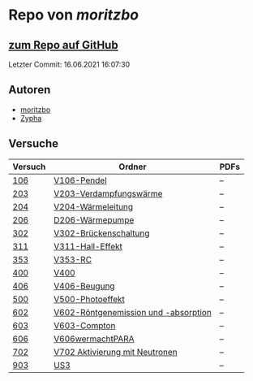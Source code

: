 # Repo von *moritzbo*

## [zum Repo auf GitHub](https://github.com/moritzbo/anfaenger_praktikum)

Letzter Commit: 16.06.2021 16:07:30

## Autoren
- [moritzbo](https://github.com/moritzbo)
- [Zypha](https://github.com/Zypha)

## Versuche

|       Versuch       |                                                                    Ordner                                                                     |PDFs|
|---------------------|-----------------------------------------------------------------------------------------------------------------------------------------------|----|
|[106](../versuch/106)|[V106-Pendel](https://github.com/moritzbo/anfaenger_praktikum/tree/main/V106-Pendel)                                                           |–   |
|[203](../versuch/203)|[V203-Verdampfungswärme](https://github.com/moritzbo/anfaenger_praktikum/tree/main/V203-Verdampfungsw%C3%A4rme)                                |–   |
|[204](../versuch/204)|[V204-Wärmeleitung](https://github.com/moritzbo/anfaenger_praktikum/tree/main/V204-W%C3%A4rmeleitung)                                          |–   |
|[206](../versuch/206)|[D206-Wärmepumpe](https://github.com/moritzbo/anfaenger_praktikum/tree/main/D206-W%C3%A4rmepumpe)                                              |–   |
|[302](../versuch/302)|[V302-Brückenschaltung](https://github.com/moritzbo/anfaenger_praktikum/tree/main/V302-Br%C3%BCckenschaltung)                                  |–   |
|[311](../versuch/311)|[V311-Hall-Effekt](https://github.com/moritzbo/anfaenger_praktikum/tree/main/V311-Hall-Effekt)                                                 |–   |
|[353](../versuch/353)|[V353-RC](https://github.com/moritzbo/anfaenger_praktikum/tree/main/V353-RC)                                                                   |–   |
|[400](../versuch/400)|[V400](https://github.com/moritzbo/anfaenger_praktikum/tree/main/V400)                                                                         |–   |
|[406](../versuch/406)|[V406-Beugung](https://github.com/moritzbo/anfaenger_praktikum/tree/main/V406-Beugung)                                                         |–   |
|[500](../versuch/500)|[V500-Photoeffekt](https://github.com/moritzbo/anfaenger_praktikum/tree/main/V500-Photoeffekt)                                                 |–   |
|[602](../versuch/602)|[V602-Röntgenemission und -absorption](https://github.com/moritzbo/anfaenger_praktikum/tree/main/V602-R%C3%B6ntgenemission%20und%20-absorption)|–   |
|[603](../versuch/603)|[V603-Compton](https://github.com/moritzbo/anfaenger_praktikum/tree/main/V603-Compton)                                                         |–   |
|[606](../versuch/606)|[V606wermachtPARA](https://github.com/moritzbo/anfaenger_praktikum/tree/main/V606wermachtPARA)                                                 |–   |
|[702](../versuch/702)|[V702 Aktivierung mit Neutronen](https://github.com/moritzbo/anfaenger_praktikum/tree/main/V702%20Aktivierung%20mit%20Neutronen)               |–   |
|[903](../versuch/903)|[US3](https://github.com/moritzbo/anfaenger_praktikum/tree/main/US3)                                                                           |–   |
